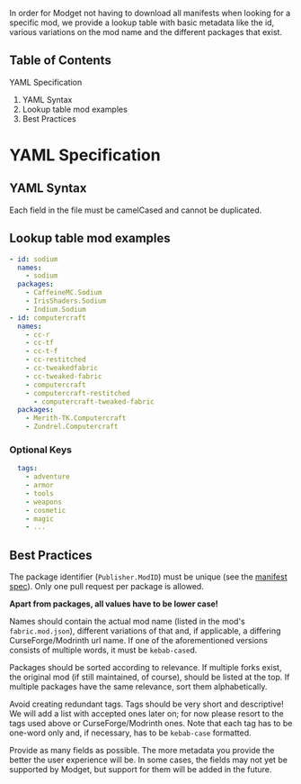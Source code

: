 In order for Modget not having to download all manifests when looking for a specific mod, we provide a lookup table with basic metadata like the id, various variations on the mod name and the different packages that exist.

Table of Contents
----------------------------------
YAML Specification
   1. YAML Syntax
   2. Lookup table mod examples
   3. Best Practices

# YAML Specification

## YAML Syntax
Each field in the file must be camelCased and cannot be duplicated.

## Lookup table mod examples

```YAML
- id: sodium
  names:
    - sodium
  packages:
    - CaffeineMC.Sodium
    - IrisShaders.Sodium
    - Indium.Sodium
- id: computercraft
  names:
    - cc-r
    - cc-tf
    - cc-t-f
    - cc-restitched
    - cc-tweakedfabric
    - cc-tweaked-fabric
    - computercraft
    - computercraft-restitched
      - computercraft-tweaked-fabric
  packages:
    - Merith-TK.Computercraft
    - Zundrel.Computercraft
```

### Optional Keys

```YAML
  tags:
    - adventure
    - armor
    - tools
    - weapons
    - cosmetic
    - magic
    - ...
```


## Best Practices
The package identifier (`Publisher.ModID`) must be unique (see the [manifest spec](https://github.com/ReviversMC/modget-manifests/tree/master/doc/manifest-spec-v1.md)). Only one pull request per package is allowed.

**Apart from packages, all values have to be lower case!**

Names should contain the actual mod name (listed in the mod's `fabric.mod.json`), different variations of that and, if applicable, a differing CurseForge/Modrinth url name. If one of the aforementioned versions consists of multiple words, it must be `kebab-case`d.

Packages should be sorted according to relevance. If multiple forks exist, the original mod (if still maintained, of course), should be listed at the top. If multiple packages have the same relevance, sort them alphabetically.

Avoid creating redundant tags. Tags should be very short and descriptive! We will add a list with accepted ones later on; for now please resort to the tags used above or CurseForge/Modrinth ones. Note that each tag has to be one-word only and, if necessary, has to be `kebab-case` formatted.

Provide as many fields as possible. The more metadata you provide the better the user experience will be. In some cases, the fields may not yet be supported
by Modget, but support for them will be added in the future.
